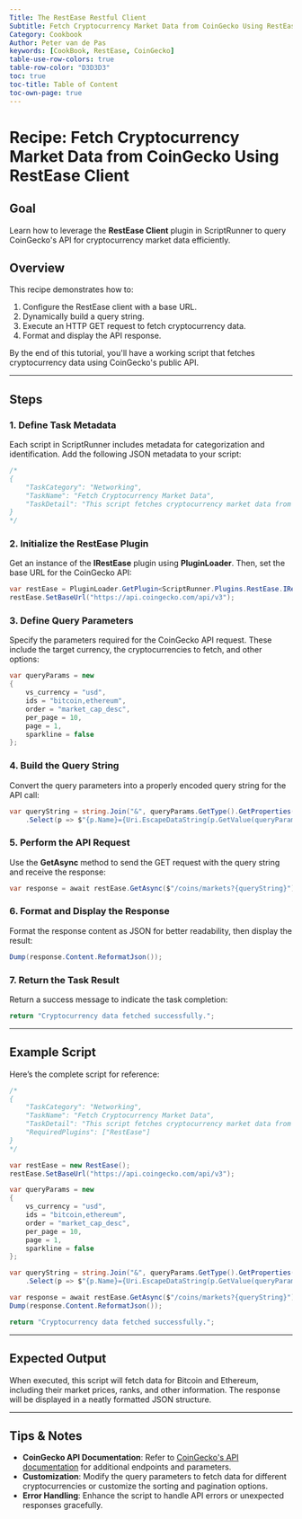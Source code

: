 ```yaml
---
Title: The RestEase Restful Client
Subtitle: Fetch Cryptocurrency Market Data from CoinGecko Using RestEase Client
Category: Cookbook
Author: Peter van de Pas
keywords: [CookBook, RestEase, CoinGecko]
table-use-row-colors: true
table-row-color: "D3D3D3"
toc: true
toc-title: Table of Content
toc-own-page: true
---
```


# Recipe: Fetch Cryptocurrency Market Data from CoinGecko Using RestEase Client

## Goal

Learn how to leverage the **RestEase Client** plugin in ScriptRunner to query CoinGecko's API for cryptocurrency market
data efficiently.

## Overview

This recipe demonstrates how to:

1. Configure the RestEase client with a base URL.
2. Dynamically build a query string.
3. Execute an HTTP GET request to fetch cryptocurrency data.
4. Format and display the API response.

By the end of this tutorial, you'll have a working script that fetches cryptocurrency data using CoinGecko's public API.

---

## Steps

### 1. Define Task Metadata

Each script in ScriptRunner includes metadata for categorization and identification. Add the following JSON metadata to
your script:

```csharp
/*
{
    "TaskCategory": "Networking",
    "TaskName": "Fetch Cryptocurrency Market Data",
    "TaskDetail": "This script fetches cryptocurrency market data from CoinGecko."
}
*/
```

### 2. Initialize the RestEase Plugin

Get an instance of the **IRestEase** plugin using **PluginLoader**. Then, set the base URL for the CoinGecko API:

```csharp
var restEase = PluginLoader.GetPlugin<ScriptRunner.Plugins.RestEase.IRestEase>();
restEase.SetBaseUrl("https://api.coingecko.com/api/v3");
```

### 3. Define Query Parameters

Specify the parameters required for the CoinGecko API request. These include the target currency, the cryptocurrencies
to fetch, and other options:

```csharp
var queryParams = new
{
    vs_currency = "usd",
    ids = "bitcoin,ethereum",
    order = "market_cap_desc",
    per_page = 10,
    page = 1,
    sparkline = false
};
```

### 4. Build the Query String

Convert the query parameters into a properly encoded query string for the API call:

```csharp
var queryString = string.Join("&", queryParams.GetType().GetProperties()
    .Select(p => $"{p.Name}={Uri.EscapeDataString(p.GetValue(queryParams)?.ToString() ?? string.Empty)}"));
```

### 5. Perform the API Request

Use the **GetAsync** method to send the GET request with the query string and receive the response:

```csharp
var response = await restEase.GetAsync($"/coins/markets?{queryString}");
```

### 6. Format and Display the Response

Format the response content as JSON for better readability, then display the result:

```csharp
Dump(response.Content.ReformatJson());
```

### 7. Return the Task Result

Return a success message to indicate the task completion:

```csharp
return "Cryptocurrency data fetched successfully.";
```

---

## Example Script

Here’s the complete script for reference:

```csharp
/*
{
    "TaskCategory": "Networking",
    "TaskName": "Fetch Cryptocurrency Market Data",
    "TaskDetail": "This script fetches cryptocurrency market data from CoinGecko.",
    "RequiredPlugins": ["RestEase"]
}
*/

var restEase = new RestEase();
restEase.SetBaseUrl("https://api.coingecko.com/api/v3");

var queryParams = new
{
    vs_currency = "usd",
    ids = "bitcoin,ethereum",
    order = "market_cap_desc",
    per_page = 10,
    page = 1,
    sparkline = false
};

var queryString = string.Join("&", queryParams.GetType().GetProperties()
    .Select(p => $"{p.Name}={Uri.EscapeDataString(p.GetValue(queryParams)?.ToString() ?? string.Empty)}"));

var response = await restEase.GetAsync($"/coins/markets?{queryString}");
Dump(response.Content.ReformatJson());

return "Cryptocurrency data fetched successfully.";
```

---

## Expected Output

When executed, this script will fetch data for Bitcoin and Ethereum, including their market prices, ranks, and other
information. The response will be displayed in a neatly formatted JSON structure.

---

## Tips & Notes

- **CoinGecko API Documentation**: Refer
  to [CoinGecko's API documentation](https://www.coingecko.com/en/api/documentation) for additional endpoints and
  parameters.
- **Customization**: Modify the query parameters to fetch data for different cryptocurrencies or customize the sorting
  and pagination options.
- **Error Handling**: Enhance the script to handle API errors or unexpected responses gracefully.
